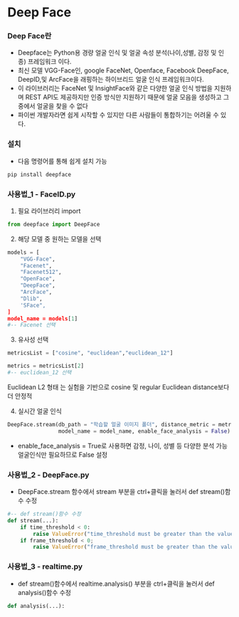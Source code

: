 # Deep Face 

### Deep Face란
- Deepface는 Python용 경량 얼굴 인식 및 얼굴 속성 분석(나이,성별, 감정 및 인종) 프레임워크 이다.
- 최신 모델 VGG-Face인, google FaceNet, Openface, Facebook DeepFace, DeepID,및 ArcFace을 래핑하는 하이브리드 얼굴 인식 프레임워크이다.
- 이 라이브러리는 FaceNet 및 InsightFace와 같은 다양한 얼굴 인식 방법을 지원하며 REST API도 제공하지만 인증 방식만 지원하기 때문에 얼굴 모음을 생성하고 그중에서 얼굴을 찾을 수 없다
- 파이썬 개발자라면 쉽게 시작할 수 있지만 다른 사람들이 통합하기는 어려울 수 있다.

### 설치 

- 다음 명령어를 통해 쉽게 설치 가능
```bash
pip install deepface
```

### 사용법_1 - FaceID.py

1. 필요 라이브러리 import 
```python
from deepface import DeepFace
```

2. 해당 모델 중 원하는 모델을 선택
```python
models = [
    "VGG-Face",
    "Facenet",
    "Facenet512",
    "OpenFace",
    "DeepFace",
    "ArcFace",
    "Dlib",
    'SFace",
]
model_name = models[1]
#-- Facenet 선택
```

3. 유사성 선택

```python
metricsList = ["cosine", "euclidean","euclidean_12"]

metrics = metricsList[2]
#-- euclidean_12 선택
```
Euclidean L2 형태 는 실험을 기반으로 cosine 및 regular Euclidean distance보다 더 안정적

4. 실시간 얼굴 인식

```python
DeepFace.stream(db_path = "학습할 얼굴 이미지 폴더", distance_metric = metrics, time_threshold = 0, frame_threshold = 0,
                model_name = model_name, enable_face_analysis = False)
```
- enable_face_analysis = True로 사용하면 감정, 나이, 성별 등 다양한 분석 가능 얼굴인식만 필요하므로 False 설정



### 사용법_2 - DeepFace.py

- DeepFace.stream 함수에서 stream 부분을 ctrl+클릭을 눌러서 def stream()함수 수정

```python
#-- def stream()함수 수정
def stream(...):
    if time_threshold < 0:
        raise ValueError("time_threshold must be greater than the value 1 but you passed" + str(time_threshold))
    if frame_threshold < 0;
        raise ValueError("frame_threshold must be greater than the value 1 but you passed" + str(time_threshold))
```

### 사용법_3 - realtime.py

- def stream()함수에서 realtime.analysis() 부분을 ctrl+클릭을 눌러서 def analysis()함수 수정

```python
def analysis(...):
    
```